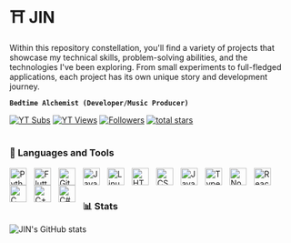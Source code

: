 # ⛩️ JIN

Within this repository constellation, you'll find a variety of projects that showcase my technical skills, problem-solving abilities, and the technologies I've been exploring. From small experiments to full-fledged applications, each project has its own unique story and development journey.

**`Bedtime Alchemist (Developer/Music Producer)`**

<p align="left">
  <a href="https://www.youtube.com/channel/UC4jFjK9kADqSa3o0FZzjwZw?sub_confirmation=1">
    <img alt="YT Subs" title="Subscribe to my YouTube channel" src="https://custom-icon-badges.demolab.com/youtube/channel/subscribers/UC4jFjK9kADqSa3o0FZzjwZw?color=%23E05D44&label=SUBSCRIBE&logo=video&logoColor=white&style=for-the-badge&labelColor=CE4630"/></a>
  <a href="https://www.youtube.com/channel/UC4jFjK9kADqSa3o0FZzjwZw">
    <img alt="YT Views" title="YouTube views" src="https://custom-icon-badges.demolab.com/youtube/channel/views/UC4jFjK9kADqSa3o0FZzjwZw?color=%23E1AD0E&logo=eye&logoColor=white&style=for-the-badge&labelColor=C79600"/></a>
  <a href="https://github.com/tomioka0802?tab=followers">
    <img alt="Followers" title="Follow me on Github" src="https://custom-icon-badges.demolab.com/github/followers/ominousjin?color=236ad3&labelColor=1155ba&style=for-the-badge&logo=person-add&label=Follow&logoColor=white"/></a>
  <a href="https://github.com/tomioka0802?tab=repositories&sort=stargazers">
    <img alt="total stars" title="Total stars on GitHub" src="https://custom-icon-badges.demolab.com/github/stars/ominousjin?color=55960c&style=for-the-badge&labelColor=488207&logo=star"/></a>
</p>

#

### 🧰 Languages and Tools
         
<img align="left" alt="Python" width="30px" style="padding-right:10px;" src="https://cdn.jsdelivr.net/gh/devicons/devicon/icons/python/python-plain.svg" />
<img align="left" alt="Flutter" width="30px" style="padding-right:10px;" src="https://cdn.jsdelivr.net/gh/devicons/devicon@latest/icons/flutter/flutter-original.svg" />
<img align="left" alt="Git" width="30px" style="padding-right:10px;" src="https://cdn.jsdelivr.net/gh/devicons/devicon/icons/git/git-original.svg" />
<img align="left" alt="Java" width="30px" style="padding-right:10px;" src="https://cdn.jsdelivr.net/gh/devicons/devicon/icons/java/java-original.svg"/>
<img align="left" alt="Linux" width="30px" style="padding-right:10px;" src="https://cdn.jsdelivr.net/gh/devicons/devicon/icons/linux/linux-original.svg" />
<img align="left" alt="HTML" width="30px" style="padding-right:10px;" src="https://cdn.jsdelivr.net/gh/devicons/devicon/icons/html5/html5-plain.svg" />
<img align="left" alt="CSS" width="30px" style="padding-right:10px;" src="https://cdn.jsdelivr.net/gh/devicons/devicon/icons/css3/css3-plain.svg" />
<img align="left" alt="JavaScript" width="30px" style="padding-right:10px;" src="https://cdn.jsdelivr.net/gh/devicons/devicon/icons/javascript/javascript-plain.svg" />
<img align="left" alt="TypeScript" width="30px" style="padding-right:10px;" src="https://cdn.jsdelivr.net/gh/devicons/devicon@latest/icons/typescript/typescript-original.svg" />
<img align="left" alt="NodeJS" width="30px" style="padding-right:10px;" src="https://cdn.jsdelivr.net/gh/devicons/devicon/icons/nodejs/nodejs-original.svg" />
<img align="left" alt="React" width="30px" style="padding-right:10px;" src="https://cdn.jsdelivr.net/gh/devicons/devicon/icons/react/react-original.svg" />
<img align="left" alt="C" width="30px" style="padding-right:10px;" src="https://cdn.jsdelivr.net/gh/devicons/devicon@latest/icons/c/c-original.svg" />
<img align="left" alt="C++" width="30px" style="padding-right:10px;" src="https://cdn.jsdelivr.net/gh/devicons/devicon@latest/icons/cplusplus/cplusplus-original.svg" />
<img align="left" alt="C#" width="30px" style="padding-right:10px;" src="https://cdn.jsdelivr.net/gh/devicons/devicon@latest/icons/csharp/csharp-original.svg" />
<br />

#

### 📊 Stats

![JIN's GitHub stats](https://github-readme-stats.vercel.app/api?username=ominousjin&show_icons=true&theme=transparent)

#
